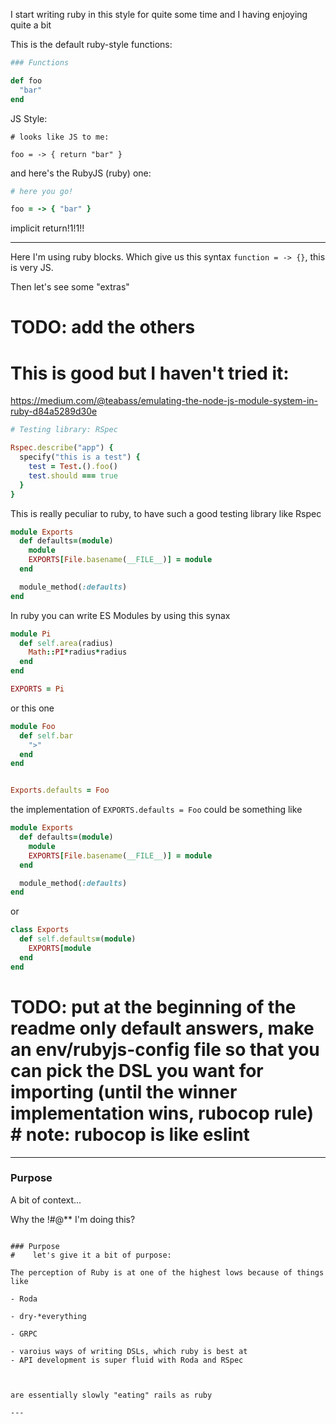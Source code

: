 I start writing ruby in this style for quite some time and I having enjoying quite a bit

This is the default ruby-style functions: 

```ruby
### Functions

def foo
  "bar"
end
```

JS Style:

```
# looks like JS to me:
 
foo = -> { return "bar" }
```


and here's the RubyJS (ruby) one:

```ruby
# here you go!

foo = -> { "bar" }
```

implicit return!1!1!!

---

Here I'm using ruby blocks. Which give us this syntax `function = -> {}`, this is very JS.




Then let's see some "extras"



# 

# TODO: add the others

# This is good but I haven't tried it:

https://medium.com/@teabass/emulating-the-node-js-module-system-in-ruby-d84a5289d30e


```ruby
# Testing library: RSpec 

Rspec.describe("app") {
  specify("this is a test") {
    test = Test.().foo()
    test.should === true
  }
}
```

This is really peculiar to ruby, to have such a good testing library like Rspec


```ruby
module Exports
  def defaults=(module)
    module
    EXPORTS[File.basename(__FILE__)] = module
  end

  module_method(:defaults)
end
```


In ruby you can write ES Modules by using this synax

```ruby
module Pi
  def self.area(radius)
    Math::PI*radius*radius
  end
end

EXPORTS = Pi

```

or this one


```ruby
module Foo
  def self.bar
    ">"
  end
end


Exports.defaults = Foo
```


the implementation of `EXPORTS.defaults = Foo`  could be something like

```ruby
module Exports
  def defaults=(module)
    module
    EXPORTS[File.basename(__FILE__)] = module
  end

  module_method(:defaults)
end
```

or 

```ruby
class Exports
  def self.defaults=(module)
    EXPORTS[module
  end
end
```

# TODO: put at the beginning of the readme only default answers, make an env/rubyjs-config file so that you can pick the DSL you want for importing (until the winner implementation wins, rubocop rule) # note: rubocop is like eslint


---


### Purpose

A bit of context...

Why the !#@** I'm doing this?

```

### Purpose
#    let's give it a bit of purpose:

The perception of Ruby is at one of the highest lows because of things like 

- Roda

- dry-*everything

- GRPC

- varoius ways of writing DSLs, which ruby is best at
- API development is super fluid with Roda and RSpec



are essentially slowly "eating" rails as ruby

---

